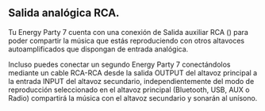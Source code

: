 ## Salida analógica RCA.

Tu Energy Party 7 cuenta con una conexión de Salida auxiliar RCA () para poder compartir la música que estás reproduciendo con otros altavoces autoamplificados que dispongan de entrada analógica.

Incluso puedes conectar un segundo Energy Party 7 conectándolos mediante un cable RCA-RCA desde la salida OUTPUT del altavoz principal a la entrada INPUT del altavoz secundario, independientemente del modo de reproducción seleccionado en el altavoz principal (Bluetooth, USB,  AUX o Radio) compartirá la música con el altavoz secundario y sonarán al unísono. 
